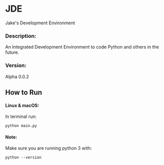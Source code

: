 # JDE
Jake's Development Environment

### Description:
An Integrated Development Environment to code Python and others in the future.

### Version:
Alpha 0.0.2

## How to Run
#### Linux & macOS:
In terminal run:
```
python main.py
```
#### Note:
Make sure you are running python 3 with:
```
python --version
```



